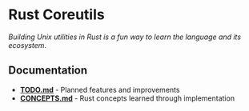 # Rust Coreutils

*Building Unix utilities in Rust is a fun way to learn the language and its ecosystem.*

## Documentation

- **[TODO.md](docs/TODO.md)** - Planned features and improvements
- **[CONCEPTS.md](docs/CONCEPTS.md)** - Rust concepts learned through implementation